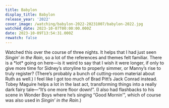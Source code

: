 ```yaml
---
title: Babylon
display_title: Babylon
release_year: '2022'
cover_image: /watching/babylon-2022-20231007/babylon-2022.jpg
watched_date: 2023-10-07T00:00:00.000Z
date: 2023-10-09T13:54:31.000Z
rewatch: false
---
```

Watched this over the course of three nights. It helps that I had just seen _Singin’ in the Rain_, so a lot of the references and themes felt familiar. There is a \*lot\* going on here—is it weird to say that I wish it were longer, if only to give more time for Sidney’s storyline to properly simmer, or Manny’s rise to truly register? (There’s probably a bunch of cutting-room material about Ruth as well.) I feel like I got too much of Brad Pitt’s Jack Conrad instead. Tobey Maguire helps a lot in the last act, transforming things into a really dark fairy tale—“It’s one more floor down!”. (I also had flashbacks to his scene in Wonder Boys where he’s singing “Good Mornin’”, which of course was also used in _Singin’ in the Rain_.)
